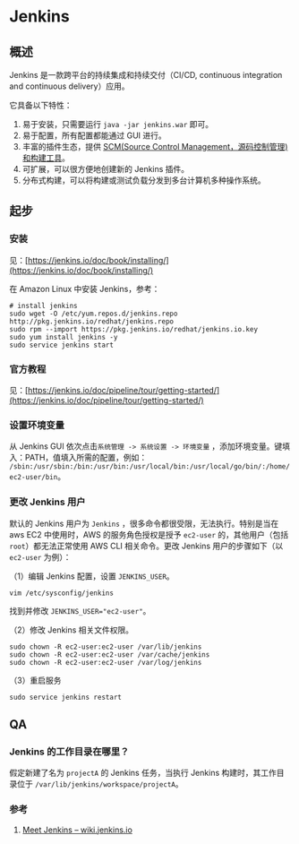 # Jenkins

## 概述

Jenkins 是一款跨平台的持续集成和持续交付（CI/CD, continuous integration and continuous delivery）应用。

它具备以下特性：

1. 易于安装，只需要运行 `java -jar jenkins.war` 即可。
2. 易于配置，所有配置都能通过 GUI 进行。
3. 丰富的插件生态，提供 [SCM\(Source Control Management，源码控制管理\) 和构建工具](https://wiki.jenkins-ci.org/display/JENKINS/Plugins)。
4. 可扩展，可以很方便地创建新的 Jenkins 插件。
5. 分布式构建，可以将构建或测试负载分发到多台计算机多种操作系统。

## 起步

### 安装

见：[https://jenkins.io/doc/book/installing/](https://jenkins.io/doc/book/installing/)

在 Amazon Linux 中安装 Jenkins，参考：

```text
# install jenkins
sudo wget -O /etc/yum.repos.d/jenkins.repo http://pkg.jenkins.io/redhat/jenkins.repo
sudo rpm --import https://pkg.jenkins.io/redhat/jenkins.io.key
sudo yum install jenkins -y
sudo service jenkins start
```

### 官方教程

见：[https://jenkins.io/doc/pipeline/tour/getting-started/](https://jenkins.io/doc/pipeline/tour/getting-started/)

### 设置环境变量

从 Jenkins GUI 依次点击`系统管理 -> 系统设置 -> 环境变量` ，添加环境变量。键填入：PATH，值填入所需的配置，例如： `/sbin:/usr/sbin:/bin:/usr/bin:/usr/local/bin:/usr/local/go/bin/:/home/ec2-user/bin`。

### 更改 Jenkins 用户

默认的 Jenkins 用户为 `Jenkins` ，很多命令都很受限，无法执行。特别是当在 aws EC2 中使用时，AWS 的服务角色授权是授予 `ec2-user` 的，其他用户（包括 `root`）都无法正常使用 AWS CLI 相关命令。更改 Jenkins 用户的步骤如下（以 `ec2-user` 为例）：

（1）编辑 Jenkins 配置，设置 `JENKINS_USER`。

```text
vim /etc/sysconfig/jenkins
```

找到并修改 `JENKINS_USER="ec2-user"`。

（2）修改 Jenkins 相关文件权限。

```text
sudo chown -R ec2-user:ec2-user /var/lib/jenkins
sudo chown -R ec2-user:ec2-user /var/cache/jenkins
sudo chown -R ec2-user:ec2-user /var/log/jenkins
```

（3）重启服务

```text
sudo service jenkins restart
```

## QA

### Jenkins 的工作目录在哪里？

假定新建了名为 `projectA` 的 Jenkins 任务，当执行 Jenkins 构建时，其工作目录位于 `/var/lib/jenkins/workspace/projectA`。

### 参考

1. [Meet Jenkins – wiki.jenkins.io](https://wiki.jenkins.io/display/JENKINS/Meet+Jenkins)


